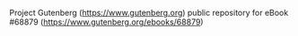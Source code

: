 Project Gutenberg (https://www.gutenberg.org) public repository for eBook #68879 (https://www.gutenberg.org/ebooks/68879)
